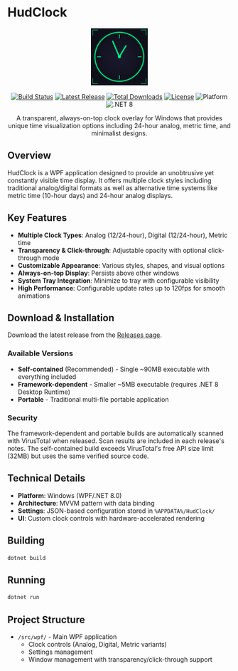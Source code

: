 # HudClock

<p align="center">
  <img src="assets/icon/hud_clock_icon_small.svg" alt="HudClock Icon" width="128" height="128">
</p>

<p align="center">
  <a href="https://github.com/lionfire/hudclock/actions/workflows/build.yml"><img src="https://img.shields.io/github/actions/workflow/status/lionfire/hudclock/build.yml?label=Build&logo=github" alt="Build Status"></a>
  <a href="https://github.com/lionfire/hudclock/releases/latest"><img src="https://img.shields.io/github/v/release/lionfire/hudclock?label=Release&logo=github" alt="Latest Release"></a>
  <a href="https://github.com/lionfire/hudclock/releases/latest"><img src="https://img.shields.io/github/downloads/lionfire/hudclock/total?label=Downloads&logo=github" alt="Total Downloads"></a>
  <a href="https://github.com/lionfire/hudclock/blob/main/LICENSE"><img src="https://img.shields.io/github/license/lionfire/hudclock?label=License" alt="License"></a>
  <img src="https://img.shields.io/badge/Platform-Windows-blue?logo=windows" alt="Platform">
  <img src="https://img.shields.io/badge/Framework-.NET%208-512BD4?logo=dotnet" alt=".NET 8">
</p>

<p align="center">
  A transparent, always-on-top clock overlay for Windows that provides unique time visualization options including 24-hour analog, metric time, and minimalist designs.
</p>

## Overview

HudClock is a WPF application designed to provide an unobtrusive yet constantly visible time display. It offers multiple clock styles including traditional analog/digital formats as well as alternative time systems like metric time (10-hour days) and 24-hour analog displays.

## Key Features

- **Multiple Clock Types**: Analog (12/24-hour), Digital (12/24-hour), Metric time
- **Transparency & Click-through**: Adjustable opacity with optional click-through mode
- **Customizable Appearance**: Various styles, shapes, and visual options
- **Always-on-top Display**: Persists above other windows
- **System Tray Integration**: Minimize to tray with configurable visibility
- **High Performance**: Configurable update rates up to 120fps for smooth animations

## Download & Installation

Download the latest release from the [Releases page](https://github.com/lionfire/hudclock/releases/latest).

### Available Versions
- **Self-contained** (Recommended) - Single ~90MB executable with everything included
- **Framework-dependent** - Smaller ~5MB executable (requires .NET 8 Desktop Runtime)
- **Portable** - Traditional multi-file portable application

### Security
The framework-dependent and portable builds are automatically scanned with VirusTotal when released. Scan results are included in each release's notes. The self-contained build exceeds VirusTotal's free API size limit (32MB) but uses the same verified source code.

## Technical Details

- **Platform**: Windows (WPF/.NET 8.0)
- **Architecture**: MVVM pattern with data binding
- **Settings**: JSON-based configuration stored in `%APPDATA%/HudClock/`
- **UI**: Custom clock controls with hardware-accelerated rendering

## Building

```bash
dotnet build
```

## Running

```bash
dotnet run
```

## Project Structure

- `/src/wpf/` - Main WPF application
  - Clock controls (Analog, Digital, Metric variants)
  - Settings management
  - Window management with transparency/click-through support
